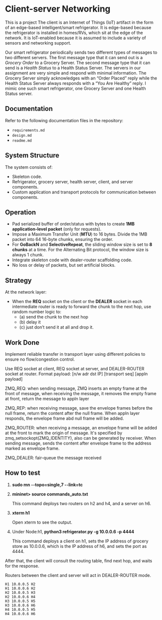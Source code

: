 # Client-server Networking

This is a project The client is an Internet of Things (IoT) artifact in the form of an edge-based intelligent/smart refrigerator. It is edge-based because the refrigerator is installed in homes/RVs, which sit at the edge of the network. It is IoT-enabled because it is assumed to include a variety of sensors and networking support. 

Our smart refrigerator periodically sends two different types of messages to two different servers. The first message type that it can send out is a *Grocery Order* to a Grocery Server. The second message type that it can send is a *Health Status* to a Health Status Server. The servers in our assignment are very simple and respond with minimal information. The Grocery Server simply acknowledges with an “Order Placed” reply while the Health Status Server always responds with a “You Are Healthy”  reply. I mimic one such smart refrigerator, one Grocery Server and one Health Status server.
## Documentation

Refer to the following documentation files in the repository:
- `requirements.md`
- `design.md`
- `readme.md`

## System Structure
The system consists of:
- Skeleton code.
- Refrigerator, grocery server, health server, client, and server components.
- Custom application and transport protocols for communication between components.

## Operation

- Pad serialized buffer of order/status with bytes to create **1MB application-level packet** (only for requests).
- Impose a Maximum Transfer Unit (**MTU**) to 16 bytes. Divide the 1MB packet into 64 16-byte chunks, ensuring the order.
- For **GoBackN** and **SelectiveRepeat**, the sliding window size is set to **8 chunks** at a time. For the Alternating Bit protocol, the window size is always 1 chunk.
- Integrate skeleton code with dealer-router scaffolding code.
- No loss or delay of packets, but set artificial blocks.

## Strategy

At the network layer:
- When the **REQ** socket on the client or the **DEALER** socket in each intermediate router is ready to forward the chunk to the next hop, use random number logic to:
  - (a) send the chunk to the next hop
  - (b) delay it
  - (c) just don’t send it at all and drop it.


## Work Done

Implement reliable transfer in transport layer using different policies to ensure no flow/congestion control.

Use REQ socket at client, REQ socket at server, and DEALER-ROUTER socket at router. Format payload: [n/w adr dst IP] [transport seq] [appln payload]

ZMQ_REQ: when sending message, ZMQ inserts an empty frame at the front of message, when receiving the message, it removes the empty frame at front, return the message to appln layer

ZMQ_REP: when receiving message, save the envelope frames before the null frame, return the content after the null frame. When appln layer responds, the envelope frame abd null frame will be added.

ZMQ_ROUTER: when receiving a message, an envelope frame will be added at the front to mark the origin of message. It's specified by zmq_setsockopt(ZMQ_IDENTITY), also can be generated by receiver. When sending message, sends the content after envelope frame to the address marked as envelope frame.

ZMQ_DEALER: fair-queue the message received

## How to test

1. **sudo mn --topo=single,7 --link=tc**

2. **mininet> source commands_auto.txt**

   This command deploys two routers on h2 and h4, and a server on h6.

3. **xterm h1**

   Open xterm to see the output.

4. Under Node:h1, **python3 refrigerator.py -g 10.0.0.6 -p 4444**

   This command deploys a client on h1, sets the IP address of grocery store as 10.0.0.6, which is the IP address of h6, and sets the port as 4444.

After that, the client will consult the routing table, find next hop, and waits for the response.

Routers between the client and server will act in DEALER-ROUTER mode.

```
H1 10.0.0.5 H2
H1 10.0.0.6 H2
H2 10.0.0.5 H3
H2 10.0.0.6 H4
H3 10.0.0.5 H5
H3 10.0.0.6 H6
H4 10.0.0.5 H5
H4 10.0.0.6 H6
```

